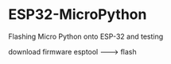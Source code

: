 # ESP32-MicroPython
Flashing Micro Python onto ESP-32 and testing

download firmware
esptool ---> flash
